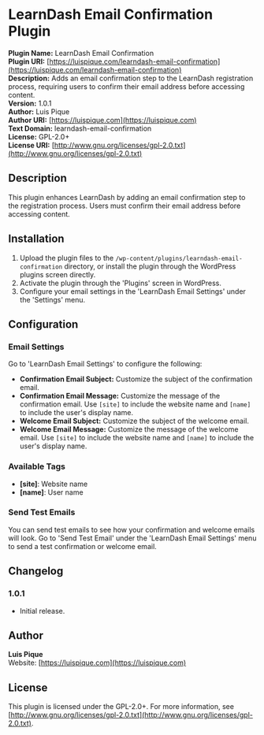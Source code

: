 # LearnDash Email Confirmation Plugin

**Plugin Name:** LearnDash Email Confirmation  
**Plugin URI:** [https://luispique.com/learndash-email-confirmation](https://luispique.com/learndash-email-confirmation)  
**Description:** Adds an email confirmation step to the LearnDash registration process, requiring users to confirm their email address before accessing content.  
**Version:** 1.0.1  
**Author:** Luis Pique  
**Author URI:** [https://luispique.com](https://luispique.com)  
**Text Domain:** learndash-email-confirmation  
**License:** GPL-2.0+  
**License URI:** [http://www.gnu.org/licenses/gpl-2.0.txt](http://www.gnu.org/licenses/gpl-2.0.txt)

## Description

This plugin enhances LearnDash by adding an email confirmation step to the registration process. Users must confirm their email address before accessing content.

## Installation

1. Upload the plugin files to the `/wp-content/plugins/learndash-email-confirmation` directory, or install the plugin through the WordPress plugins screen directly.
2. Activate the plugin through the 'Plugins' screen in WordPress.
3. Configure your email settings in the 'LearnDash Email Settings' under the 'Settings' menu.

## Configuration

### Email Settings

Go to 'LearnDash Email Settings' to configure the following:

- **Confirmation Email Subject:** Customize the subject of the confirmation email.
- **Confirmation Email Message:** Customize the message of the confirmation email. Use `[site]` to include the website name and `[name]` to include the user's display name.
- **Welcome Email Subject:** Customize the subject of the welcome email.
- **Welcome Email Message:** Customize the message of the welcome email. Use `[site]` to include the website name and `[name]` to include the user's display name.

### Available Tags

- **[site]**: Website name
- **[name]**: User name

### Send Test Emails

You can send test emails to see how your confirmation and welcome emails will look. Go to 'Send Test Email' under the 'LearnDash Email Settings' menu to send a test confirmation or welcome email.

## Changelog

### 1.0.1
- Initial release.

## Author

**Luis Pique**  
Website: [https://luispique.com](https://luispique.com)

## License

This plugin is licensed under the GPL-2.0+. For more information, see [http://www.gnu.org/licenses/gpl-2.0.txt](http://www.gnu.org/licenses/gpl-2.0.txt).

